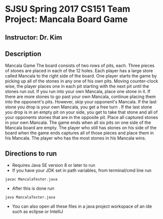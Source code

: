 # SJSU Spring 2017 CS151 Team Project: Mancala Board Game
## Instructor: Dr. Kim

## Description
Mancala Game
The board consists of two rows of pits, each. Three pieces of stones are placed in each of the 12 holes. Each player has a large store called Mancala to the right side of the board. One player starts the game by picking up all of the stones in any one of his own pits. Moving counter-clock wise, the player places one in each pit starting with the next pit until the stones run out. If you run into your own Mancala, place one stone in it. If there are more stones to go past your own Mancala, continue placing them into the opponent's pits. However, skip your opponent's Mancala. If the last stone you drop is your own Mancala, you get a free turn . If the last stone you drop is in an empty pit on your side, you get to take that stone and all of your opponents stones that are in the opposite pit. Place all captured stones in your own Mancala. The game ends when all six pits on one side of the Mancala board are empty. The player who still has stones on his side of the board when the game ends captures all of those pieces and place them in his Mancala. The player who has the most stones in his Mancala wins.

## Directions to run
- Requires Java SE version 8 or later to run
- If you have your JDK set in path variables, from terminal/cmd line run 
```
javac MancalaTester.java
```
- After this is done run

```
java MancalaTester.java
```
- You can also open all these files in a java project workspace of an ide such as eclipse or IntelliJ

